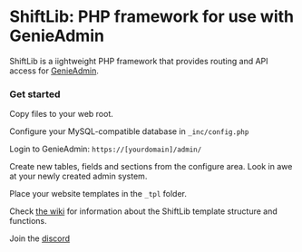 # ShiftLib: PHP framework for use with GenieAdmin

ShiftLib is a iightweight PHP framework that provides routing and API access for [GenieAdmin](https://genieadmin.com/).

### Get started
Copy files to your web root.

Configure your MySQL-compatible database in `_inc/config.php`

Login to GenieAdmin:
`https://[yourdomain]/admin/`

Create new tables, fields and sections from the configure area.
Look in awe at your newly created admin system.

Place your website templates in the `_tpl` folder.

Check [the wiki](https://github.com/adamjimenez/shiftlib/wiki) for information about the ShiftLib template structure and functions.

Join the [discord](https://discord.com/invite/S62zf24)
